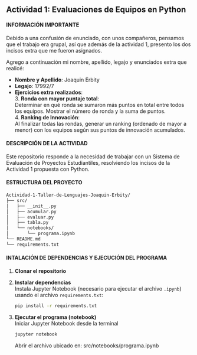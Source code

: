 ## Actividad 1: Evaluaciones de Equipos en Python

#### INFORMACIÓN IMPORTANTE

Debido a una confusión de enunciado, con unos compañeros, pensamos que el trabajo era grupal, así que además de la actividad 1, presento los dos incisos extra que me fueron asignados.  

Agrego a continuación mi nombre, apellido, legajo y enunciados extra que realicé:

- **Nombre y Apellido**:  Joaquin Erbity
- **Legajo**:  17992/7
- **Ejercicios extra realizados**:  
  3. **Ronda con mayor puntaje total**:  
     Determinar en qué ronda se sumaron más puntos en total entre todos los equipos. Mostrar el número de ronda y la suma de puntos.  
  4. **Ranking de Innovación**:  
     Al finalizar todas las rondas, generar un ranking (ordenado de mayor a menor) con los equipos según sus puntos de innovación acumulados.  

#### DESCRIPCIÓN DE LA ACTIVIDAD

Este repositorio responde a la necesidad de trabajar con un Sistema de Evaluación de Proyectos Estudiantiles, resolviendo los incisos de la Actividad 1 propuesta con Python.

#### ESTRUCTURA DEL PROYECTO

```bash
Actividad-1-Taller-de-Lenguajes-Joaquin-Erbity/
├── src/
│   ├── __init__.py
│   ├── acumular.py
│   ├── evaluar.py
│   ├── tabla.py
│   └── notebooks/
│       └── programa.ipynb
└── README.md
└── requirements.txt
```

#### INTALACIÓN DE DEPENDENCIAS Y EJECUCIÓN DEL PROGRAMA

1. **Clonar el repositorio**

2. **Instalar dependencias**  
   Instala Jupyter Notebook (necesario para ejecutar el archivo `.ipynb`) usando el archivo `requirements.txt`:

   ```bash
   pip install -r requirements.txt
   ```

3. **Ejecutar el programa (notebook)**  
   Iniciar Jupyter Notebook desde la terminal

   ```bash
   jupyter notebook
   ```

   Abrir el archivo ubicado en: src/notebooks/programa.ipynb
